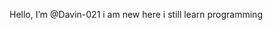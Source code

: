   Hello, I’m @Davin-021
  i am new here
  i still learn programming


<!---
Davin-021/Davin-021 is a ✨ special ✨ repository because its `README.md` (this file) appears on your GitHub profile.
You can click the Preview link to take a look at your changes.
--->
